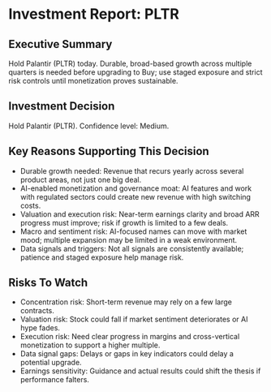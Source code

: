 # Investment Report: PLTR
## Executive Summary
Hold Palantir (PLTR) today. Durable, broad-based growth across multiple quarters is needed before upgrading to Buy; use staged exposure and strict risk controls until monetization proves sustainable.

## Investment Decision
Hold Palantir (PLTR). Confidence level: Medium.

## Key Reasons Supporting This Decision
- Durable growth needed: Revenue that recurs yearly across several product areas, not just one big deal.
- AI-enabled monetization and governance moat: AI features and work with regulated sectors could create new revenue with high switching costs.
- Valuation and execution risk: Near-term earnings clarity and broad ARR progress must improve; risk if growth is limited to a few deals.
- Macro and sentiment risk: AI-focused names can move with market mood; multiple expansion may be limited in a weak environment.
- Data signals and triggers: Not all signals are consistently available; patience and staged exposure help manage risk.

## Risks To Watch
- Concentration risk: Short-term revenue may rely on a few large contracts.
- Valuation risk: Stock could fall if market sentiment deteriorates or AI hype fades.
- Execution risk: Need clear progress in margins and cross-vertical monetization to support a higher multiple.
- Data signal gaps: Delays or gaps in key indicators could delay a potential upgrade.
- Earnings sensitivity: Guidance and actual results could shift the thesis if performance falters.